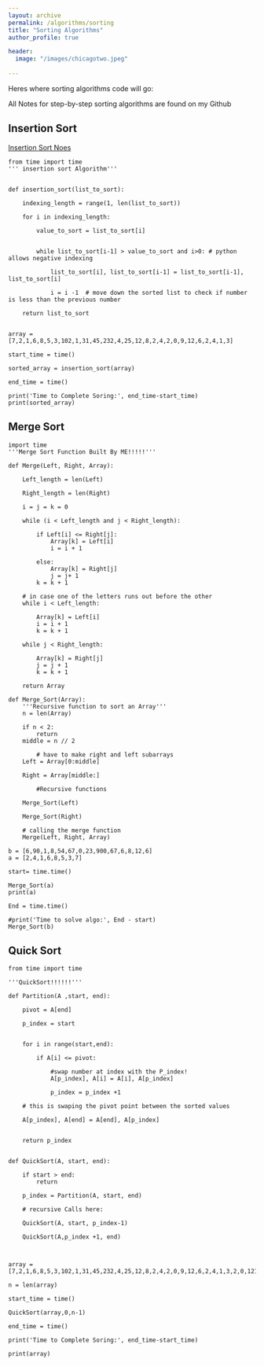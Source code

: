 ```yaml
---
layout: archive
permalink: /algorithms/sorting
title: "Sorting Algorithms"
author_profile: true

header:
  image: "/images/chicagotwo.jpeg"
  
---
```


Heres where sorting algorithms code will go:

All Notes for step-by-step sorting algorithms are found on my Github

## Insertion Sort 
[Insertion Sort Noes](/notes/Insertion_Sort.pdf)

    from time import time
    ''' insertion sort Algorithm'''


    def insertion_sort(list_to_sort):
        
        indexing_length = range(1, len(list_to_sort))
            
        for i in indexing_length:
            
            value_to_sort = list_to_sort[i]
            
            
            while list_to_sort[i-1] > value_to_sort and i>0: # python allows negative indexing
                
                list_to_sort[i], list_to_sort[i-1] = list_to_sort[i-1], list_to_sort[i]
            
                i = i -1  # move down the sorted list to check if number is less than the previous number
            
        return list_to_sort


    array = [7,2,1,6,8,5,3,102,1,31,45,232,4,25,12,8,2,4,2,0,9,12,6,2,4,1,3]

    start_time = time()

    sorted_array = insertion_sort(array)

    end_time = time()

    print('Time to Complete Soring:', end_time-start_time)
    print(sorted_array)

## Merge Sort

    import time
    '''Merge Sort Function Built By ME!!!!!'''

    def Merge(Left, Right, Array):
        
        Left_length = len(Left)
            
        Right_length = len(Right)
        
        i = j = k = 0
            
        while (i < Left_length and j < Right_length):
            
            if Left[i] <= Right[j]:
                Array[k] = Left[i]
                i = i + 1
            
            else:
                Array[k] = Right[j]  
                j = j+ 1
            k = k + 1
            
        # in case one of the letters runs out before the other
        while i < Left_length:
            
            Array[k] = Left[i]
            i = i + 1
            k = k + 1
            
        while j < Right_length:
            
            Array[k] = Right[j]
            j = j + 1
            k = k + 1
            
        return Array

    def Merge_Sort(Array): 
        '''Recursive function to sort an Array'''
        n = len(Array)
        
        if n < 2:    
            return
        middle = n // 2
        
            # have to make right and left subarrays        
        Left = Array[0:middle]
            
        Right = Array[middle:]
    
            #Recursive functions

        Merge_Sort(Left)
        
        Merge_Sort(Right)
        
        # calling the merge function
        Merge(Left, Right, Array)

    b = [6,90,1,8,54,67,0,23,900,67,6,8,12,6]
    a = [2,4,1,6,8,5,3,7]

    start= time.time()

    Merge_Sort(a) 
    print(a)

    End = time.time()

    #print('Time to solve algo:', End - start)
    Merge_Sort(b)

## Quick Sort

    from time import time

    '''QuickSort!!!!!!'''

    def Partition(A ,start, end):
        
        pivot = A[end]
    
        p_index = start
        
        
        for i in range(start,end):
            
            if A[i] <= pivot:
                
                #swap number at index with the P_index!
                A[p_index], A[i] = A[i], A[p_index]
                
                p_index = p_index +1
                
        # this is swaping the pivot point between the sorted values
        
        A[p_index], A[end] = A[end], A[p_index]

        
        return p_index
        
            
    def QuickSort(A, start, end):
        
        if start > end:
            return
        
        p_index = Partition(A, start, end)
        
        # recursive Calls here:
            
        QuickSort(A, start, p_index-1)
        
        QuickSort(A,p_index +1, end)
        
        

    array = [7,2,1,6,8,5,3,102,1,31,45,232,4,25,12,8,2,4,2,0,9,12,6,2,4,1,3,2,0,12121,8,349,169,420,55,83,4,6,7,8,4,42,32,100,12,23,4,32,5,6,546,43,2,69,70,69]

    n = len(array)

    start_time = time()

    QuickSort(array,0,n-1)

    end_time = time()

    print('Time to Complete Soring:', end_time-start_time)

    print(array)


